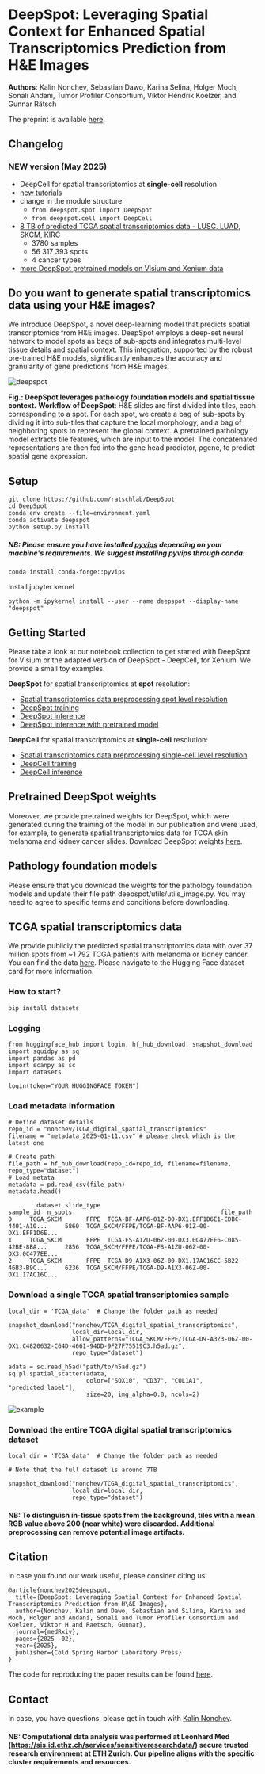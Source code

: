 # DeepSpot: Leveraging Spatial Context for Enhanced Spatial Transcriptomics Prediction from H\&E Images

**Authors**: Kalin Nonchev, Sebastian Dawo, Karina Selina, Holger Moch, Sonali Andani, Tumor Profiler Consortium, Viktor Hendrik Koelzer, and Gunnar Rätsch

The preprint is available [here](https://www.medrxiv.org/content/10.1101/2025.02.09.25321567v1).

## Changelog

### NEW version (May 2025)
  - DeepCell for spatial transcriptomics at **single-cell** resolution
  - [new tutorials](example_notebook/)
  - change in the module structure
      - `from deepspot.spot import DeepSpot`
      - `from deepspot.cell import DeepCell`
  - [8 TB of predicted TCGA spatial transcriptomics data - LUSC, LUAD, SKCM, KIRC](https://huggingface.co/datasets/nonchev/TCGA_digital_spatial_transcriptomics)
    - 3780 samples
    - 56 317 393 spots
    - 4 cancer types
  - [more DeepSpot pretrained models on Visium and Xenium data](https://zenodo.org/records/15322099)



## Do you want to generate spatial transcriptomics data using your H&E images?

We introduce DeepSpot, a novel deep-learning model that predicts spatial transcriptomics from H&E images. DeepSpot employs a deep-set neural network to model spots as bags of sub-spots and integrates multi-level tissue details and spatial context. This integration, supported by the robust pre-trained H&E models, significantly enhances the accuracy and granularity of gene predictions from H&E images.

![deepspot](/figures/figure_2.png)

**Fig.: DeepSpot leverages pathology foundation models and spatial tissue context.**
**Workflow of DeepSpot**: H&E slides are first divided into tiles, each corresponding to a spot. For each spot, we create a bag of sub-spots by dividing it into sub-tiles that capture the local morphology, and a bag of neighboring spots to represent the global context. A pretrained pathology model extracts tile features, which are input to the model. The concatenated representations are then fed into the gene head predictor, ρgene, to predict spatial gene expression.

## Setup

```
git clone https://github.com/ratschlab/DeepSpot
cd DeepSpot
conda env create --file=environment.yaml
conda activate deepspot
python setup.py install
```

##### NB: Please ensure you have installed [pyvips](https://github.com/libvips/pyvips) depending on your machine's requirements. We suggest installing pyvips through conda:
```
conda install conda-forge::pyvips
```

Install jupyter kernel 
```
python -m ipykernel install --user --name deepspot --display-name "deepspot"
```

## Getting Started

Please take a look at our notebook collection to get started with DeepSpot for Visium or the adapted version of DeepSpot - DeepCell, for Xenium. We provide a small toy examples.

**DeepSpot** for spatial transcriptomics at **spot** resolution:
  - [Spatial transcriptomics data preprocessing spot level resolution](example_notebook/Visium_spot_example/GettingStartedWithDeepSpot_1_preprocessing.ipynb)
  - [DeepSpot training](example_notebook/Visium_spot_example/GettingStartedWithDeepSpot_2_training.ipynb)
  - [DeepSpot inference](example_notebook/Visium_spot_example/GettingStartedWithDeepSpot_3_inference.ipynb)
  - [DeepSpot inference with pretrained model](example_notebook/Visium_spot_example/GettingStartedWithDeepSpot_3.1_inference_pretrained_models.ipynb)

**DeepCell** for spatial transcriptomics at **single-cell** resolution:
  - [Spatial transcriptomics data preprocessing single-cell level resolution](example_notebook/Xenium_single-cell_example/GettingStartedWithDeepCell_1_preprocessing.ipynb)
  - [DeepCell training](example_notebook/Xenium_single-cell_example/GettingStartedWithDeepCell_2_training.ipynb)
  - [DeepCell inference](example_notebook/Xenium_single-cell_example/GettingStartedWithDeepCell_3_inference.ipynb)

## Pretrained DeepSpot weights

Moreover, we provide pretrained weights for DeepSpot, which were generated during the training of the model in our publication and were used, for example, to generate spatial transcriptomics data for TCGA skin melanoma and kidney cancer slides. 
Download DeepSpot weights [here](https://zenodo.org/records/15322099).

## Pathology foundation models

Please ensure that you download the weights for the pathology foundation models and update their file path deepspot/utils/utils_image.py. You may need to agree to specific terms and conditions before downloading.

## TCGA spatial transcriptomics data

We provide publicly the predicted spatial transcriptomics data with over 37 million spots from ~1 792 TCGA patients with melanoma or kidney cancer. You can find the data [here](https://huggingface.co/datasets/nonchev/TCGA_digital_spatial_transcriptomics). Please navigate to the Hugging Face dataset card for more information.

### How to start?

```
pip install datasets
```

### Logging

```
from huggingface_hub import login, hf_hub_download, snapshot_download
import squidpy as sq
import pandas as pd
import scanpy as sc
import datasets

login(token="YOUR HUGGINGFACE TOKEN")
```

### Load metadata information

```
# Define dataset details
repo_id = "nonchev/TCGA_digital_spatial_transcriptomics"
filename = "metadata_2025-01-11.csv" # please check which is the latest one
```

```
# Create path
file_path = hf_hub_download(repo_id=repo_id, filename=filename, repo_type="dataset")
# Load metata
metadata = pd.read_csv(file_path)
metadata.head()
```

```
        dataset slide_type                                          sample_id  n_spots                                          file_path
0     TCGA_SKCM       FFPE  TCGA-BF-AAP6-01Z-00-DX1.EFF1D6E1-CDBC-4401-A10...     5860  TCGA_SKCM/FFPE/TCGA-BF-AAP6-01Z-00-DX1.EFF1D6E...
1     TCGA_SKCM       FFPE  TCGA-FS-A1ZU-06Z-00-DX3.0C477EE6-C085-42BE-8BA...     2856  TCGA_SKCM/FFPE/TCGA-FS-A1ZU-06Z-00-DX3.0C477EE...
2     TCGA_SKCM       FFPE  TCGA-D9-A1X3-06Z-00-DX1.17AC16CC-5B22-46B3-B9C...     6236  TCGA_SKCM/FFPE/TCGA-D9-A1X3-06Z-00-DX1.17AC16C...
```

### Download a single TCGA spatial transcriptomics sample

```
local_dir = 'TCGA_data'  # Change the folder path as needed

snapshot_download("nonchev/TCGA_digital_spatial_transcriptomics", 
                  local_dir=local_dir,
                  allow_patterns="TCGA_SKCM/FFPE/TCGA-D9-A3Z3-06Z-00-DX1.C4820632-C64D-4661-94DD-9F27F75519C3.h5ad.gz",
                  repo_type="dataset")
```

```
adata = sc.read_h5ad("path/to/h5ad.gz")
sq.pl.spatial_scatter(adata, 
                      color=["SOX10", "CD37", "COL1A1", "predicted_label"],
                      size=20, img_alpha=0.8, ncols=2)
```
![example](/figures/tcga_example.png)

### Download the entire TCGA digital spatial transcriptomics dataset

```
local_dir = 'TCGA_data'  # Change the folder path as needed

# Note that the full dataset is around 7TB

snapshot_download("nonchev/TCGA_digital_spatial_transcriptomics", 
                  local_dir=local_dir,
                  repo_type="dataset")
```

#### NB: To distinguish in-tissue spots from the background, tiles with a mean RGB value above 200 (near white) were discarded. Additional preprocessing can remove potential image artifacts.

## Citation

In case you found our work useful, please consider citing us:

```
@article{nonchev2025deepspot,
  title={DeepSpot: Leveraging Spatial Context for Enhanced Spatial Transcriptomics Prediction from H\&E Images},
  author={Nonchev, Kalin and Dawo, Sebastian and Silina, Karina and Moch, Holger and Andani, Sonali and Tumor Profiler Consortium and Koelzer, Viktor H and Raetsch, Gunnar},
  journal={medRxiv},
  pages={2025--02},
  year={2025},
  publisher={Cold Spring Harbor Laboratory Press}
}
```

The code for reproducing the paper results can be found [here](https://github.com/ratschlab/he2st).

## Contact

In case, you have questions, please get in touch with [Kalin Nonchev](https://bmi.inf.ethz.ch/people/person/kalin-nonchev).

#### NB: Computational data analysis was performed at Leonhard Med (https://sis.id.ethz.ch/services/sensitiveresearchdata/) secure trusted research environment at ETH Zurich. Our pipeline aligns with the specific cluster requirements and resources.
